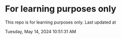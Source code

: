 # For learning purposes only
This repo is for learning purposes only.
Last updated at

Tuesday, May 14, 2024 10:51:31 AM

